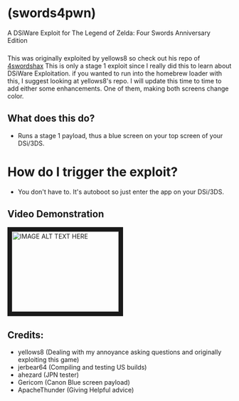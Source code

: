 # (swords4pwn)
A DSiWare Exploit for The Legend of Zelda: Four Swords Anniversary Edition
###
This was originally exploited by yellows8 so check out his repo of <a href="https://github.com/yellows8/dsi/">4swordshax</a>
This is only a stage 1 exploit since I really did this to learn about DSiWare Exploitation. if you wanted to run into the homebrew loader with this, I suggest looking at yellows8's repo.
I will update this time to time to add either some enhancements. One of them, making both screens change color.
###
## What does this do?
* Runs a stage 1 payload, thus a blue screen on your top screen of your DSi/3DS.
###
# How do I trigger the exploit?
* You don't have to. It's autoboot so just enter the app on your DSi/3DS.
###
## Video Demonstration
<a href="http://www.youtube.com/watch?feature=player_embedded&v=9_ti46hnb18vY
" target="_blank"><img src="http://img.youtube.com/vi/9_ti46hnb18vY/0.jpg" 
alt="IMAGE ALT TEXT HERE" width="240" height="180" border="10" /></a>
###
## Credits:
* yellows8 (Dealing with my annoyance asking questions and originally exploiting this game)
* jerbear64 (Compiling and testing US builds)
* ahezard (JPN tester)
* Gericom (Canon Blue screen payload)
* ApacheThunder (Giving Helpful advice)
